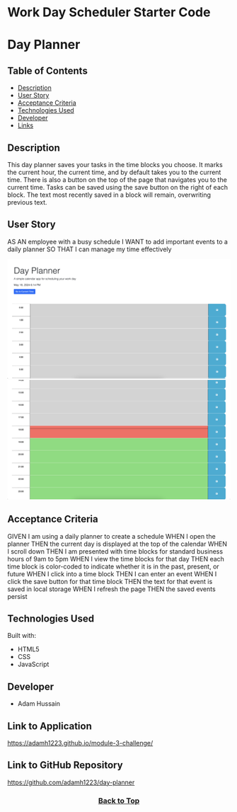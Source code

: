 # Work Day Scheduler Starter Code
# Day Planner

## Table of Contents

* [Description](#description)
* [User Story](#user-story)
* [Acceptance Criteria](#acceptance-criteria)
* [Technologies Used](#technologies-used)
* [Developer](#developer)
* [Links](#link-to-application)

## Description
This day planner saves your tasks in the time blocks you choose. It marks the current hour, the current time, and by default takes you to the current time. There is also a button on the top of the page that navigates you to the current time. Tasks can be saved using the save button on the right of each block. The text most recently saved in a block will remain, overwriting previous text.

## User Story
AS AN employee with a busy schedule
I WANT to add important events to a daily planner
SO THAT I can manage my time effectively


![markdown](./Assets/markdown-1.png)
![markdown](./Assets/markdown-2.png)


## Acceptance Criteria

GIVEN I am using a daily planner to create a schedule
WHEN I open the planner
THEN the current day is displayed at the top of the calendar
WHEN I scroll down
THEN I am presented with time blocks for standard business hours of 9am to 5pm
WHEN I view the time blocks for that day
THEN each time block is color-coded to indicate whether it is in the past, present, or future
WHEN I click into a time block
THEN I can enter an event
WHEN I click the save button for that time block
THEN the text for that event is saved in local storage
WHEN I refresh the page
THEN the saved events persist

## Technologies Used

Built with:
* HTML5
* CSS
* JavaScript

## Developer
* Adam Hussain


## Link to Application
https://adamh1223.github.io/module-3-challenge/

## Link to GitHub Repository
https://github.com/adamh1223/day-planner

### <p align="center">[Back to Top](#day-planner)</p> 
